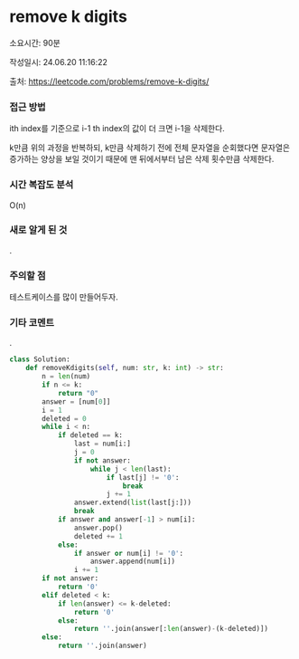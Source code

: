 # remove k digits

소요시간: 90분

작성일시: 24.06.20 11:16:22

출처: https://leetcode.com/problems/remove-k-digits/

### 접근 방법
ith index를 기준으로 i-1 th index의 값이 더 크면 i-1을 삭제한다.

k만큼 위의 과정을 반복하되, k만큼 삭제하기 전에 전체 문자열을 순회했다면 문자열은 증가하는 양상을 보일 것이기 때문에 맨 뒤에서부터 남은 삭제 횟수만큼 삭제한다.

### 시간 복잡도 분석
O(n)

### 새로 알게 된 것
.

### 주의할 점
테스트케이스를 많이 만들어두자.

### 기타 코멘트
.

```python
class Solution:
    def removeKdigits(self, num: str, k: int) -> str:
        n = len(num)
        if n <= k:
            return "0"
        answer = [num[0]]
        i = 1
        deleted = 0
        while i < n:
            if deleted == k:
                last = num[i:]
                j = 0
                if not answer:
                    while j < len(last):
                        if last[j] != '0':
                            break
                        j += 1
                answer.extend(list(last[j:]))
                break
            if answer and answer[-1] > num[i]:
                answer.pop()
                deleted += 1
            else:
                if answer or num[i] != '0':
                    answer.append(num[i])
                i += 1
        if not answer:
            return '0'
        elif deleted < k:
            if len(answer) <= k-deleted:
                return '0'
            else:
                return ''.join(answer[:len(answer)-(k-deleted)])
        else:
            return ''.join(answer)
```
